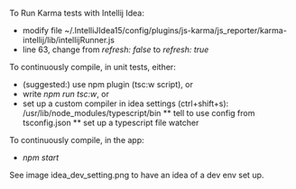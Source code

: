 To Run Karma tests with Intellij Idea:
* modify file ~/.IntelliJIdea15/config/plugins/js-karma/js\_reporter/karma-intellij/lib/intellijRunner.js 
* line 63, change from *refresh: false* to *refresh: true*

To continuously compile, in unit tests, either:
* (suggested:) use npm plugin (tsc:w script), or
* write *npm run tsc:w*, or
* set up a custom compiler in idea settings (ctrl+shift+s): /usr/lib/node\_modules/typescript/bin 
** tell to use config from tsconfig.json
** set up a typescript file watcher

To continuously compile, in the app:
* *npm start*

See image idea_dev_setting.png to have an idea of a dev env set up.


 


